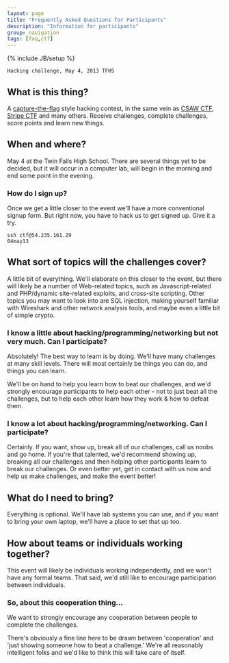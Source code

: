```yaml
---
layout: page
title: "Frequently Asked Questions for Participants"
description: "Information for participants"
group: navigation
tags: [faq,ctf]
---
```

{% include JB/setup %}

	Hacking challenge, May 4, 2013 TFHS

## What is this thing?

A [capture-the-flag](http://en.wikipedia.org/wiki/Capture_the_flag) style hacking contest, in the same vein as [CSAW CTF](https://csawctf.poly.edu/), [Stripe CTF](https://stripe-ctf.com/) and many others. Receive challenges, complete challenges, score points and learn new things.

## When and where?

May 4 at the Twin Falls High School.
There are several things yet to be decided, but it will occur in a computer lab, will begin in the morning and end some point in the evening. 

### How do I sign up?

Once we get a little closer to the event we'll have a more conventional signup form. But right now, you have to hack us to get signed up. Give it a try.

	ssh ctf@54.235.161.29
	04may13

## What sort of topics will the challenges cover?

A little bit of everything. We'll elaborate on this closer to the event, but there will likely be a number of Web-related topics, such as Javascript-related and PHP/dynamic site-related exploits, and cross-site scripting. Other topics you may want to look into are SQL injection, making yourself familiar with Wireshark and other network analysis tools, and maybe even a little bit of simple crypto. 



### I know a little about hacking/programming/networking but not very much. Can I participate?

Absolutely! The best way to learn is by doing. We'll have many challenges at many skill levels. There will most certainly be things you can do, and things you can learn.

We'll be on hand to help you learn how to beat our challenges, and we'd strongly encourage participants to help each other - not to just beat all the challenges, but to help each other learn how they work & how to defeat them.

### I know a lot about hacking/programming/networking. Can I participate?

Certainly. If you want, show up, break all of our challenges, call us noobs and go home. If you're that talented, we'd recommend showing up, breaking all our challenges and then helping other participants learn to break our challenges. Or even better yet, get in contact with us now and help us make challenges, and make the event better!

## What do I need to bring?

Everything is optional. We'll have lab systems you can use, and if you want to bring your own laptop, we'll have a place to set that up too.

## How about teams or individuals working together?

This event will likely be individuals working independently, and we won't have any formal teams. That said, we'd still like to encourage participation between individuals.

### So, about this cooperation thing…

We want to strongly encourage any cooperation between people to complete the challenges.

There's obviously a fine line here to be drawn between 'cooperation' and 'just showing someone how to beat a challenge.'  We're all reasonably intelligent folks and we'd like to think this will take care of itself.
